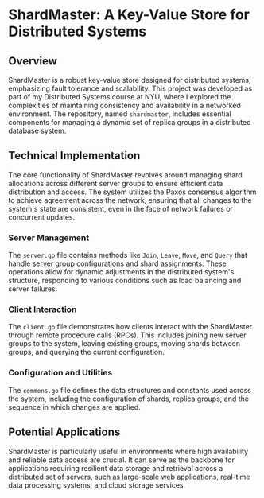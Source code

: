 # ShardMaster: A Key-Value Store for Distributed Systems

## Overview

ShardMaster is a robust key-value store designed for distributed systems, emphasizing fault tolerance and scalability. This project was developed as part of my Distributed Systems course at NYU, where I explored the complexities of maintaining consistency and availability in a networked environment. The repository, named `shardmaster`, includes essential components for managing a dynamic set of replica groups in a distributed database system.

## Technical Implementation

The core functionality of ShardMaster revolves around managing shard allocations across different server groups to ensure efficient data distribution and access. The system utilizes the Paxos consensus algorithm to achieve agreement across the network, ensuring that all changes to the system's state are consistent, even in the face of network failures or concurrent updates.

### Server Management
The `server.go` file contains methods like `Join`, `Leave`, `Move`, and `Query` that handle server group configurations and shard assignments. These operations allow for dynamic adjustments in the distributed system's structure, responding to various conditions such as load balancing and server failures.

### Client Interaction
The `client.go` file demonstrates how clients interact with the ShardMaster through remote procedure calls (RPCs). This includes joining new server groups to the system, leaving existing groups, moving shards between groups, and querying the current configuration.

### Configuration and Utilities
The `commons.go` file defines the data structures and constants used across the system, including the configuration of shards, replica groups, and the sequence in which changes are applied.

## Potential Applications

ShardMaster is particularly useful in environments where high availability and reliable data access are crucial. It can serve as the backbone for applications requiring resilient data storage and retrieval across a distributed set of servers, such as large-scale web applications, real-time data processing systems, and cloud storage services.

